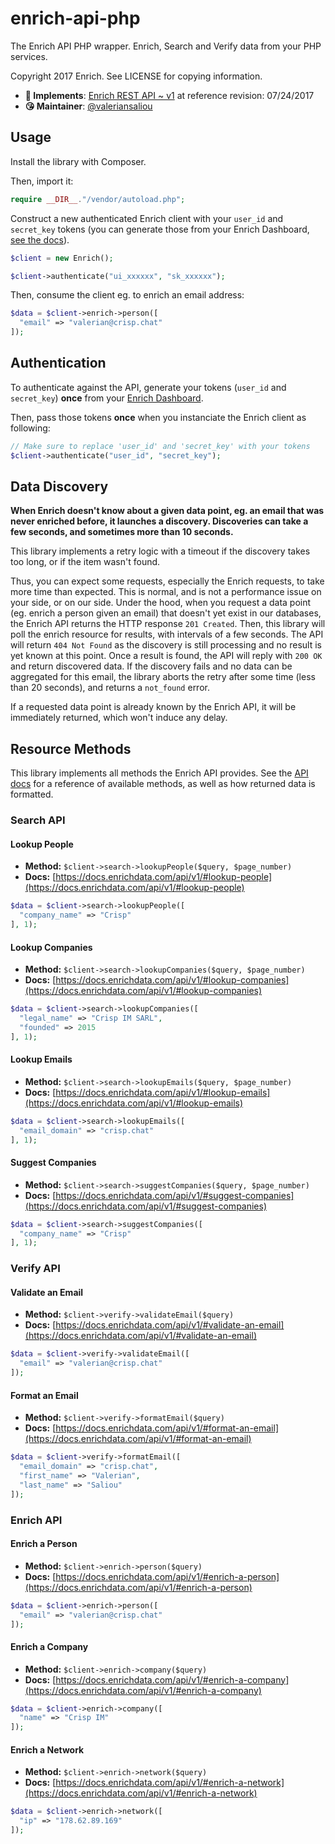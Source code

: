 # enrich-api-php

The Enrich API PHP wrapper. Enrich, Search and Verify data from your PHP services.

Copyright 2017 Enrich. See LICENSE for copying information.

* **📝 Implements**: [Enrich REST API ~ v1](https://docs.enrichdata.com/api/v1/) at reference revision: 07/24/2017
* **😘 Maintainer**: [@valeriansaliou](https://github.com/valeriansaliou)

## Usage

Install the library with Composer.

Then, import it:

```php
require __DIR__."/vendor/autoload.php";
```

Construct a new authenticated Enrich client with your `user_id` and `secret_key` tokens (you can generate those from your Enrich Dashboard, [see the docs](https://docs.enrichdata.com/api/v1/)).

```php
$client = new Enrich();

$client->authenticate("ui_xxxxxx", "sk_xxxxxx");
```

Then, consume the client eg. to enrich an email address:

```php
$data = $client->enrich->person([
  "email" => "valerian@crisp.chat"
]);
```

## Authentication

To authenticate against the API, generate your tokens (`user_id` and `secret_key`) **once** from your [Enrich Dashboard](https://dashboard.enrichdata.com/).

Then, pass those tokens **once** when you instanciate the Enrich client as following:

```php
// Make sure to replace 'user_id' and 'secret_key' with your tokens
$client->authenticate("user_id", "secret_key");
```

## Data Discovery

**When Enrich doesn't know about a given data point, eg. an email that was never enriched before, it launches a discovery. Discoveries can take a few seconds, and sometimes more than 10 seconds.**

This library implements a retry logic with a timeout if the discovery takes too long, or if the item wasn't found.

Thus, you can expect some requests, especially the Enrich requests, to take more time than expected. This is normal, and is not a performance issue on your side, or on our side. Under the hood, when you request a data point (eg. enrich a person given an email) that doesn't yet exist in our databases, the Enrich API returns the HTTP response `201 Created`. Then, this library will poll the enrich resource for results, with intervals of a few seconds. The API will return `404 Not Found` as the discovery is still processing and no result is yet known at this point. Once a result is found, the API will reply with `200 OK` and return discovered data. If the discovery fails and no data can be aggregated for this email, the library aborts the retry after some time (less than 20 seconds), and returns a `not_found` error.

If a requested data point is already known by the Enrich API, it will be immediately returned, which won't induce any delay.

## Resource Methods

This library implements all methods the Enrich API provides. See the [API docs](https://docs.enrichdata.com/api/v1/) for a reference of available methods, as well as how returned data is formatted.

### Search API

#### Lookup People

* **Method:** `$client->search->lookupPeople($query, $page_number)`
* **Docs:** [https://docs.enrichdata.com/api/v1/#lookup-people](https://docs.enrichdata.com/api/v1/#lookup-people)

```php
$data = $client->search->lookupPeople([
  "company_name" => "Crisp"
], 1);
```

#### Lookup Companies

* **Method:** `$client->search->lookupCompanies($query, $page_number)`
* **Docs:** [https://docs.enrichdata.com/api/v1/#lookup-companies](https://docs.enrichdata.com/api/v1/#lookup-companies)

```php
$data = $client->search->lookupCompanies([
  "legal_name" => "Crisp IM SARL",
  "founded" => 2015
], 1);
```

#### Lookup Emails

* **Method:** `$client->search->lookupEmails($query, $page_number)`
* **Docs:** [https://docs.enrichdata.com/api/v1/#lookup-emails](https://docs.enrichdata.com/api/v1/#lookup-emails)

```php
$data = $client->search->lookupEmails([
  "email_domain" => "crisp.chat"
], 1);
```

#### Suggest Companies

* **Method:** `$client->search->suggestCompanies($query, $page_number)`
* **Docs:** [https://docs.enrichdata.com/api/v1/#suggest-companies](https://docs.enrichdata.com/api/v1/#suggest-companies)

```php
$data = $client->search->suggestCompanies([
  "company_name" => "Crisp"
], 1);
```

### Verify API

#### Validate an Email

* **Method:** `$client->verify->validateEmail($query)`
* **Docs:** [https://docs.enrichdata.com/api/v1/#validate-an-email](https://docs.enrichdata.com/api/v1/#validate-an-email)

```php
$data = $client->verify->validateEmail([
  "email" => "valerian@crisp.chat"
]);
```

#### Format an Email

* **Method:** `$client->verify->formatEmail($query)`
* **Docs:** [https://docs.enrichdata.com/api/v1/#format-an-email](https://docs.enrichdata.com/api/v1/#format-an-email)

```php
$data = $client->verify->formatEmail([
  "email_domain" => "crisp.chat",
  "first_name" => "Valerian",
  "last_name" => "Saliou"
]);
```

### Enrich API

#### Enrich a Person

* **Method:** `$client->enrich->person($query)`
* **Docs:** [https://docs.enrichdata.com/api/v1/#enrich-a-person](https://docs.enrichdata.com/api/v1/#enrich-a-person)

```php
$data = $client->enrich->person([
  "email" => "valerian@crisp.chat"
]);
```

#### Enrich a Company

* **Method:** `$client->enrich->company($query)`
* **Docs:** [https://docs.enrichdata.com/api/v1/#enrich-a-company](https://docs.enrichdata.com/api/v1/#enrich-a-company)

```php
$data = $client->enrich->company([
  "name" => "Crisp IM"
]);
```

#### Enrich a Network

* **Method:** `$client->enrich->network($query)`
* **Docs:** [https://docs.enrichdata.com/api/v1/#enrich-a-network](https://docs.enrichdata.com/api/v1/#enrich-a-network)

```php
$data = $client->enrich->network([
  "ip" => "178.62.89.169"
]);
```
